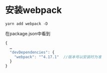 # 安装webpack

```text
yarn add webpack -D
```

在package.json中看到

```javascript
{
  …
  "devDependencies": {
    "webpack": "^4.17.1"  //版本号以安装时为准
  }
}
```

